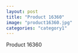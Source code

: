 ```yaml
---
layout: post
title: "Product 16360"
image: "product16360.jpg"
categories: "category1"
---
```

Product 16360

